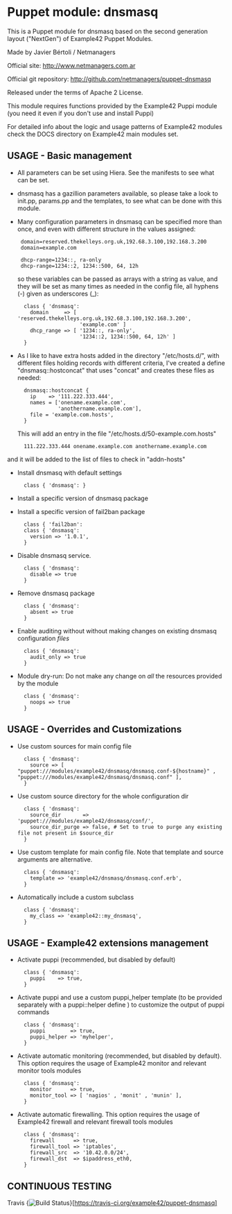# Puppet module: dnsmasq

This is a Puppet module for dnsmasq based on the second generation layout ("NextGen") of Example42 Puppet Modules.

Made by Javier Bértoli / Netmanagers

Official site: http://www.netmanagers.com.ar

Official git repository: http://github.com/netmanagers/puppet-dnsmasq

Released under the terms of Apache 2 License.

This module requires functions provided by the Example42 Puppi module (you need it even if you don't use and install Puppi)

For detailed info about the logic and usage patterns of Example42 modules check the DOCS directory on Example42 main modules set.


## USAGE - Basic management

* All parameters can be set using Hiera. See the manifests to see what can be set.

* dnsmasq has a gazillion parameters available, so please take a look to init.pp, params.pp and the templates, to see what can be done with this module. 

* Many configuration parameters in dnsmasq can be specified more than once, and even with different structure in the values assigned:

       domain=reserved.thekelleys.org.uk,192.68.3.100,192.168.3.200
       domain=example.com

       dhcp-range=1234::, ra-only 
       dhcp-range=1234::2, 1234::500, 64, 12h

  so these variables can be passed as arrays with a string as value, and they will be set as many
times as needed in the config file, all hyphens (-) given as underscores (_):

        class { 'dnsmasq': 
          domain     => [ 'reserved.thekelleys.org.uk,192.68.3.100,192.168.3.200', 
                          'example.com' ]
          dhcp_range => [ '1234::, ra-only',
                          '1234::2, 1234::500, 64, 12h' ] 
        }

* As I like to have extra hosts added in the directory "/etc/hosts.d/", with different files holding
records with different criteria, I've created a define "dnsmasq::hostconcat" that uses "concat" and 
creates these files as needed:

        dnsmasq::hostconcat {
          ip    => '111.222.333.444',
          names = ['onename.example.com', 
                   'anothername.example.com'],
          file = 'example.com.hosts',
        }

   This will add an entry in the file "/etc/hosts.d/50-example.com.hosts"

        111.222.333.444 onename.example.com anothername.example.com

and it will be added to the list of files to check in "addn-hosts"

* Install dnsmasq with default settings

        class { 'dnsmasq': }

* Install a specific version of dnsmasq package

* Install a specific version of fail2ban package

        class { 'fail2ban':
        class { 'dnsmasq':
          version => '1.0.1',
        }

* Disable dnsmasq service.

        class { 'dnsmasq':
          disable => true
        }

* Remove dnsmasq package

        class { 'dnsmasq':
          absent => true
        }

* Enable auditing without without making changes on existing dnsmasq configuration *files*

        class { 'dnsmasq':
          audit_only => true
        }

* Module dry-run: Do not make any change on *all* the resources provided by the module

        class { 'dnsmasq':
          noops => true
        }


## USAGE - Overrides and Customizations
* Use custom sources for main config file 

        class { 'dnsmasq':
          source => [ "puppet:///modules/example42/dnsmasq/dnsmasq.conf-${hostname}" , "puppet:///modules/example42/dnsmasq/dnsmasq.conf" ], 
        }


* Use custom source directory for the whole configuration dir

        class { 'dnsmasq':
          source_dir       => 'puppet:///modules/example42/dnsmasq/conf/',
          source_dir_purge => false, # Set to true to purge any existing file not present in $source_dir
        }

* Use custom template for main config file. Note that template and source arguments are alternative. 

        class { 'dnsmasq':
          template => 'example42/dnsmasq/dnsmasq.conf.erb',
        }

* Automatically include a custom subclass

        class { 'dnsmasq':
          my_class => 'example42::my_dnsmasq',
        }


## USAGE - Example42 extensions management 
* Activate puppi (recommended, but disabled by default)

        class { 'dnsmasq':
          puppi    => true,
        }

* Activate puppi and use a custom puppi_helper template (to be provided separately with a puppi::helper define ) to customize the output of puppi commands 

        class { 'dnsmasq':
          puppi        => true,
          puppi_helper => 'myhelper', 
        }

* Activate automatic monitoring (recommended, but disabled by default). This option requires the usage of Example42 monitor and relevant monitor tools modules

        class { 'dnsmasq':
          monitor      => true,
          monitor_tool => [ 'nagios' , 'monit' , 'munin' ],
        }

* Activate automatic firewalling. This option requires the usage of Example42 firewall and relevant firewall tools modules

        class { 'dnsmasq':       
          firewall      => true,
          firewall_tool => 'iptables',
          firewall_src  => '10.42.0.0/24',
          firewall_dst  => $ipaddress_eth0,
        }


## CONTINUOUS TESTING

Travis {<img src="https://travis-ci.org/example42/puppet-dnsmasq.png?branch=master" alt="Build Status" />}[https://travis-ci.org/example42/puppet-dnsmasq]
